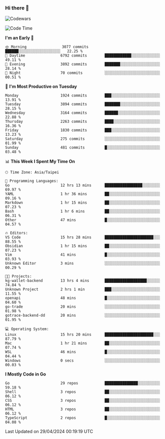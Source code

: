 ### Hi there 👋

![Codewars](https://www.codewars.com/users/omegaatt36/badges/small)

<!--START_SECTION:waka-->
![Code Time](http://img.shields.io/badge/Code%20Time-2%2C382%20hrs%2015%20mins-blue)

**I'm an Early 🐤** 

```text
🌞 Morning                3077 commits        ██████░░░░░░░░░░░░░░░░░░░   22.25 % 
🌆 Daytime                6792 commits        ████████████░░░░░░░░░░░░░   49.11 % 
🌃 Evening                3892 commits        ███████░░░░░░░░░░░░░░░░░░   28.14 % 
🌙 Night                  70 commits          ░░░░░░░░░░░░░░░░░░░░░░░░░   00.51 % 
```
📅 **I'm Most Productive on Tuesday** 

```text
Monday                   1924 commits        ███░░░░░░░░░░░░░░░░░░░░░░   13.91 % 
Tuesday                  3894 commits        ███████░░░░░░░░░░░░░░░░░░   28.15 % 
Wednesday                3164 commits        ██████░░░░░░░░░░░░░░░░░░░   22.88 % 
Thursday                 2263 commits        ████░░░░░░░░░░░░░░░░░░░░░   16.36 % 
Friday                   1830 commits        ███░░░░░░░░░░░░░░░░░░░░░░   13.23 % 
Saturday                 275 commits         ░░░░░░░░░░░░░░░░░░░░░░░░░   01.99 % 
Sunday                   481 commits         █░░░░░░░░░░░░░░░░░░░░░░░░   03.48 % 
```


📊 **This Week I Spent My Time On** 

```text
🕑︎ Time Zone: Asia/Taipei

💬 Programming Languages: 
Go                       12 hrs 13 mins      █████████████████░░░░░░░░   69.97 % 
YAML                     1 hr 36 mins        ██░░░░░░░░░░░░░░░░░░░░░░░   09.16 % 
Markdown                 1 hr 15 mins        ██░░░░░░░░░░░░░░░░░░░░░░░   07.23 % 
Bash                     1 hr 6 mins         ██░░░░░░░░░░░░░░░░░░░░░░░   06.31 % 
Other                    47 mins             █░░░░░░░░░░░░░░░░░░░░░░░░   04.57 % 

🔥 Editors: 
VS Code                  15 hrs 28 mins      ██████████████████████░░░   88.55 % 
Obsidian                 1 hr 15 mins        ██░░░░░░░░░░░░░░░░░░░░░░░   07.23 % 
Vim                      41 mins             █░░░░░░░░░░░░░░░░░░░░░░░░   03.93 % 
Unknown Editor           3 mins              ░░░░░░░░░░░░░░░░░░░░░░░░░   00.29 % 

🐱‍💻 Projects: 
kg-wallet-backend        13 hrs 4 mins       ███████████████████░░░░░░   74.84 % 
Unknown Project          2 hrs 1 min         ███░░░░░░░░░░░░░░░░░░░░░░   11.55 % 
openapi                  48 mins             █░░░░░░░░░░░░░░░░░░░░░░░░   04.60 % 
go-trade                 20 mins             ░░░░░░░░░░░░░░░░░░░░░░░░░   01.98 % 
gotrace-backend-dd       20 mins             ░░░░░░░░░░░░░░░░░░░░░░░░░   01.95 % 

💻 Operating System: 
Linux                    15 hrs 20 mins      ██████████████████████░░░   87.79 % 
Mac                      1 hr 21 mins        ██░░░░░░░░░░░░░░░░░░░░░░░   07.74 % 
WSL                      46 mins             █░░░░░░░░░░░░░░░░░░░░░░░░   04.44 % 
Windows                  0 secs              ░░░░░░░░░░░░░░░░░░░░░░░░░   00.03 % 
```

**I Mostly Code in Go** 

```text
Go                       29 repos            ███████████████░░░░░░░░░░   59.18 % 
Shell                    3 repos             ██░░░░░░░░░░░░░░░░░░░░░░░   06.12 % 
CSS                      3 repos             ██░░░░░░░░░░░░░░░░░░░░░░░   06.12 % 
HTML                     3 repos             ██░░░░░░░░░░░░░░░░░░░░░░░   06.12 % 
TypeScript               2 repos             █░░░░░░░░░░░░░░░░░░░░░░░░   04.08 % 
```




 Last Updated on 29/04/2024 00:19:19 UTC
<!--END_SECTION:waka-->

<!--
**omegaatt36/omegaatt36** is a ✨ _special_ ✨ repository because its `README.md` (this file) appears on your GitHub profile.

Here are some ideas to get you started:

- 🔭 I’m currently working on ...
- 🌱 I’m currently learning ...
- 👯 I’m looking to collaborate on ...
- 🤔 I’m looking for help with ...
- 💬 Ask me about ...
- 📫 How to reach me: ...
- 😄 Pronouns: ...
- ⚡ Fun fact: ...
-->
